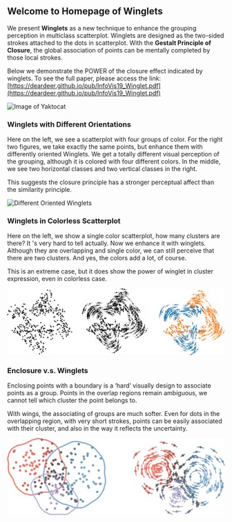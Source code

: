 ## Welcome to Homepage of Winglets

We present **Winglets** as a new technique to enhance the grouping perception in multiclass scatterplot. Winglets are designed as the two-sided strokes attached to the dots in scatterplot. With the **Gestalt Principle of Closure**, the global association of points can be mentally completed by those local strokes. 

Below we demonstrate the POWER of the closure effect indicated by winglets. 
To see the full paper, please access the link: [https://deardeer.github.io/pub/InfoVis19_Winglet.pdf](https://deardeer.github.io/pub/InfoVis19_Winglet.pdf)

![Image of Yaktocat](https://octodex.github.com/images/yaktocat.png)

### Winglets with Different Orientations

Here on the left, we see a scatterplot with four groups of color. 
For the right two figures, we take exactly the same points, but enhance them with differently oriented Winglets.
We get a totally different visual perception of the grouping, although it is colored with four different colors.
In the middle, we see two horizontal classes and two vertical classes in the right. 

This suggests the closure principle has a stronger perceptual affect than the similarity principle.

![Different Oriented Winglets](
https://raw.githubusercontent.com/deardeer/Winglets/gh-pages/images/diff_orient.png)


### Winglets in Colorless Scatterplot

Here on the left, we show a single color scatterplot, how many clusters are there? It 's very hard to tell actually. 
Now we enhance it with winglets. Although they are overlapping and single color, we can still perceive that there are two clusters. And yes, the colors add a lot, of course.

This is an extreme case, but it does show the power of winglet in cluster expression, even in colorless case.

![Single Colored Winglets](https://github.com/deardeer/Winglet/blob/gh-pages/images/single_color.png)

### Enclosure v.s. Winglets

Enclosing points with a boundary is a ‘hard’ visually design to associate points as a group. Points in the overlap regions remain ambiguous, we cannot tell which cluster the point belongs to. 

With wings, the associating of groups are much softer. Even for dots in the overlapping region, with very short strokes, points can be easily associated with their cluster, and also in the way it reflects the uncertainty. 

![Enclosure and Winglets](https://github.com/deardeer/Winglet/blob/gh-pages/images/enclosure.png)


